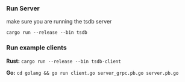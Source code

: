 ### Run Server

make sure you are running the tsdb server

```
cargo run --release --bin tsdb
```

### Run example clients

**Rust:** `cargo run --release --bin tsdb-client`

**Go:** `cd golang && go run client.go server_grpc.pb.go server.pb.go`

